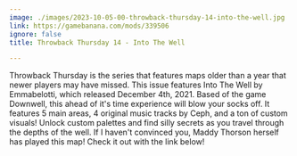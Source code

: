 ```yaml
---
image: ./images/2023-10-05-00-throwback-thursday-14-into-the-well.jpg
link: https://gamebanana.com/mods/339506
ignore: false
title: Throwback Thursday 14 - Into The Well

---
```


Throwback Thursday is the series that features maps older than a year that newer players may have missed. This issue features Into The Well by  Emmabelotti, which released December 4th, 2021. Based of the game Downwell, this ahead of it's time experience will blow your socks off. It features 5 main areas, 4 original music tracks by Ceph, and a ton of custom visuals! Unlock custom palettes and find silly secrets as you travel through the depths of the well. If I haven't convinced you, Maddy Thorson herself has played this map! Check it out with the link below!